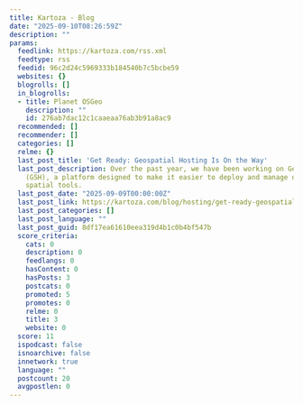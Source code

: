 ```yaml
---
title: Kartoza - Blog
date: "2025-09-10T08:26:59Z"
description: ""
params:
  feedlink: https://kartoza.com/rss.xml
  feedtype: rss
  feedid: 96c2d24c5969333b184540b7c5bcbe59
  websites: {}
  blogrolls: []
  in_blogrolls:
  - title: Planet OSGeo
    description: ""
    id: 276ab7dac12c1caaeaa76ab3b91a8ac9
  recommended: []
  recommender: []
  categories: []
  relme: {}
  last_post_title: 'Get Ready: Geospatial Hosting Is On the Way'
  last_post_description: Over the past year, we have been working on GeoSpatialHosting
    (GSH), a platform designed to make it easier to deploy and manage open-source
    spatial tools.
  last_post_date: "2025-09-09T00:00:00Z"
  last_post_link: https://kartoza.com/blog/hosting/get-ready-geospatial-hosting-is-on-the-way
  last_post_categories: []
  last_post_language: ""
  last_post_guid: 8df17ea61610eea319d4b1c0b4bf547b
  score_criteria:
    cats: 0
    description: 0
    feedlangs: 0
    hasContent: 0
    hasPosts: 3
    postcats: 0
    promoted: 5
    promotes: 0
    relme: 0
    title: 3
    website: 0
  score: 11
  ispodcast: false
  isnoarchive: false
  innetwork: true
  language: ""
  postcount: 20
  avgpostlen: 0
---
```


